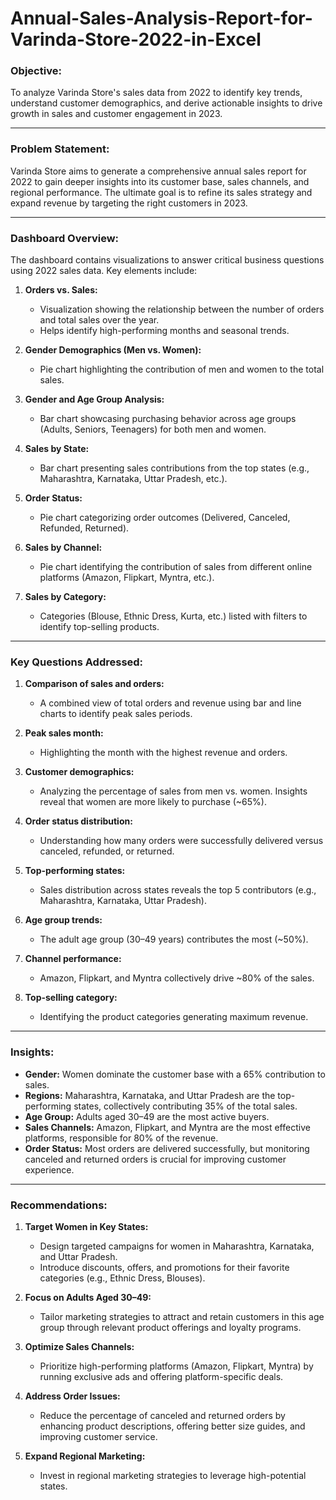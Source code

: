 # Annual-Sales-Analysis-Report-for-Varinda-Store-2022-in-Excel


### **Objective:**
To analyze Varinda Store's sales data from 2022 to identify key trends, understand customer demographics, and derive actionable insights to drive growth in sales and customer engagement in 2023.

---

### **Problem Statement:**
Varinda Store aims to generate a comprehensive annual sales report for 2022 to gain deeper insights into its customer base, sales channels, and regional performance. The ultimate goal is to refine its sales strategy and expand revenue by targeting the right customers in 2023.

---

### **Dashboard Overview:**
The dashboard contains visualizations to answer critical business questions using 2022 sales data. Key elements include:

1. **Orders vs. Sales:** 
   - Visualization showing the relationship between the number of orders and total sales over the year.
   - Helps identify high-performing months and seasonal trends.

2. **Gender Demographics (Men vs. Women):**
   - Pie chart highlighting the contribution of men and women to the total sales.

3. **Gender and Age Group Analysis:**
   - Bar chart showcasing purchasing behavior across age groups (Adults, Seniors, Teenagers) for both men and women.

4. **Sales by State:**
   - Bar chart presenting sales contributions from the top states (e.g., Maharashtra, Karnataka, Uttar Pradesh, etc.).

5. **Order Status:**
   - Pie chart categorizing order outcomes (Delivered, Canceled, Refunded, Returned).

6. **Sales by Channel:**
   - Pie chart identifying the contribution of sales from different online platforms (Amazon, Flipkart, Myntra, etc.).

7. **Sales by Category:**
   - Categories (Blouse, Ethnic Dress, Kurta, etc.) listed with filters to identify top-selling products.

---

### **Key Questions Addressed:**
1. **Comparison of sales and orders:**  
   - A combined view of total orders and revenue using bar and line charts to identify peak sales periods.
   
2. **Peak sales month:**  
   - Highlighting the month with the highest revenue and orders.

3. **Customer demographics:**  
   - Analyzing the percentage of sales from men vs. women. Insights reveal that women are more likely to purchase (~65%).

4. **Order status distribution:**  
   - Understanding how many orders were successfully delivered versus canceled, refunded, or returned.

5. **Top-performing states:**  
   - Sales distribution across states reveals the top 5 contributors (e.g., Maharashtra, Karnataka, Uttar Pradesh).

6. **Age group trends:**  
   - The adult age group (30–49 years) contributes the most (~50%).

7. **Channel performance:**  
   - Amazon, Flipkart, and Myntra collectively drive ~80% of the sales.

8. **Top-selling category:**  
   - Identifying the product categories generating maximum revenue.

---

### **Insights:**
- **Gender:** Women dominate the customer base with a 65% contribution to sales.
- **Regions:** Maharashtra, Karnataka, and Uttar Pradesh are the top-performing states, collectively contributing 35% of the total sales.
- **Age Group:** Adults aged 30–49 are the most active buyers.
- **Sales Channels:** Amazon, Flipkart, and Myntra are the most effective platforms, responsible for 80% of the revenue.
- **Order Status:** Most orders are delivered successfully, but monitoring canceled and returned orders is crucial for improving customer experience.

---

### **Recommendations:**
1. **Target Women in Key States:**
   - Design targeted campaigns for women in Maharashtra, Karnataka, and Uttar Pradesh.
   - Introduce discounts, offers, and promotions for their favorite categories (e.g., Ethnic Dress, Blouses).

2. **Focus on Adults Aged 30–49:**
   - Tailor marketing strategies to attract and retain customers in this age group through relevant product offerings and loyalty programs.

3. **Optimize Sales Channels:**
   - Prioritize high-performing platforms (Amazon, Flipkart, Myntra) by running exclusive ads and offering platform-specific deals.

4. **Address Order Issues:**
   - Reduce the percentage of canceled and returned orders by enhancing product descriptions, offering better size guides, and improving customer service.

5. **Expand Regional Marketing:**
   - Invest in regional marketing strategies to leverage high-potential states.
